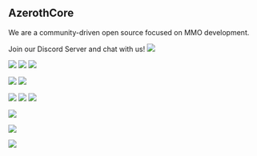 ## AzerothCore

We are a community-driven open source focused on MMO development.

Join our Discord Server and chat with us! [![](https://img.shields.io/badge/Discord-Join%20us!-5865f2)](https://discord.com/invite/gkt4y2x)

[![](https://img.shields.io/badge/MMO%20Source-3.3.5a%20Core-blue)](https://github.com/azerothcore/azerothcore-wotlk) [![](https://img.shields.io/badge/AzerothCore-Code%20of%20Conduct-blue)](https://github.com/azerothcore/azerothcore-wotlk/blob/master/.github/CODE_OF_CONDUCT.md) [![](https://img.shields.io/badge/AzerothCore-Security-blue)]([https://github.com/azerothcore/azerothcore-wotlk/blob/master/.github/CODE_OF_CONDUCT.md](https://github.com/azerothcore/azerothcore-wotlk/security/policy))

 [![](https://img.shields.io/badge/Complement-AcoreCMS-blueviolet)](https://github.com/azerothcore/acore-cms) [![](https://img.shields.io/badge/Modules-Catalogue-blueviolet)](https://github.com/azerothcore/acore-cms)

[![](https://img.shields.io/badge/Documentation-Website-important)](https://www.azerothcore.org/) [![](https://img.shields.io/badge/Documentation-Wiki-important)](https://www.azerothcore.org/wiki) [![](https://img.shields.io/badge/Documentation-Doxygen-important)](https://www.azerothcore.org/pages/doxygen/index.html)

[![](https://img.shields.io/badge/Documentation-Common%20Errors-important)](https://www.azerothcore.org/wiki/common-errors)

[![](https://img.shields.io/badge/Documentation-Frequently%20Asked%20Questions-important)](https://www.azerothcore.org/wiki/faq)

[![](https://img.shields.io/badge/Documentation-Standard%20Operating%20Procedure-important)](https://www.azerothcore.org/wiki/standard-operating-procedure)


<!--

**Here are some ideas to get you started:**

🙋‍♀️ A short introduction - what is your organization all about?
🌈 Contribution guidelines - how can the community get involved?
👩‍💻 Useful resources - where can the community find your docs? Is there anything else the community should know?
🍿 Fun facts - what does your team eat for breakfast?
🧙 Remember, you can do mighty things with the power of [Markdown](https://docs.github.com/github/writing-on-github/getting-started-with-writing-and-formatting-on-github/basic-writing-and-formatting-syntax)
-->

